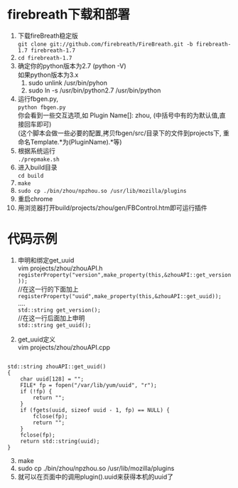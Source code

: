 firebreath下载和部署
====
1. 下载fireBreath稳定版  
`git clone git://github.com/firebreath/FireBreath.git -b firebreath-1.7 firebreath-1.7`  
2. `cd firebreath-1.7`  
3. 确定你的python版本为2.7 (python -V)  
    如果python版本为3.x  
    1. sudo unlink /usr/bin/pyhon  
    2. sudo ln -s /usr/bin/python2.7 /usr/bin/python  
4. 运行fbgen.py,  
    `python fbgen.py`  
你会看到一些交互选项,如 Plugin Name[]: zhou, 
(中括号中有的为默认值,直接回车即可)   
(这个脚本会做一些必要的配置,拷贝fbgen/src/目录下的文件到projects下,
重命名Template.*为(PluginName).*等)  
5. 根据系统运行  
    `./prepmake.sh`  
6. 进入build目录  
    `cd build`  
7. `make`
8. `sudo cp ./bin/zhou/npzhou.so /usr/lib/mozilla/plugins`  
9. 重启chrome  
10. 用浏览器打开build/projects/zhou/gen/FBControl.htm即可运行插件 

代码示例
====
1. 申明和绑定get_uuid  
vim projects/zhou/zhouAPI.h  
`registerProperty("version",make_property(this,&zhouAPI::get_version));`  
//在这一行的下面加上  
`registerProperty("uuid",make_property(this,&zhouAPI::get_uuid));`  
....  
`std::string get_version();`  
//在这一行后面加上申明   
`std::string get_uuid();`

2. get_uuid定义  
vim projects/zhou/zhouAPI.cpp  
<pre><code>
std::string zhouAPI::get_uuid()   
{
    char uuid[128] = "";
    FILE* fp = fopen("/var/lib/yum/uuid", "r");
    if (!fp) {
        return ""; 
    }
    if (fgets(uuid, sizeof uuid - 1, fp) == NULL) {
        fclose(fp);
        return "";
    }
    fclose(fp);
    return std::string(uuid);
}  
</code></pre>
3. make  
4. sudo cp ./bin/zhou/npzhou.so /usr/lib/mozilla/plugins
5. 就可以在页面中的调用plugin().uuid来获得本机的uuid了
